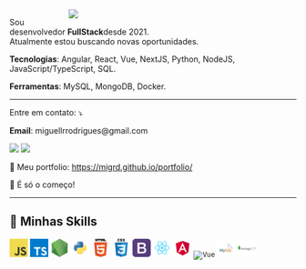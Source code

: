<img src="https://raw.githubusercontent.com/MicaelliMedeiros/micaellimedeiros/master/image/computer-illustration.png" min-width="400px" max-width="400px" width="400px" align="right">

<p align="left"> 
  Sou desenvolvedor <strong>FullStack</strong>desde 2021.<br>
  Atualmente estou buscando novas oportunidades.
</p>

<p align="left">
  <strong>Tecnologias</strong>: Angular, React, Vue, NextJS, Python, NodeJS, JavaScript/TypeScript, SQL.
</p>

<p align="left">
  <strong>Ferramentas</strong>: MySQL, MongoDB, Docker.
</p>

----
<p align="left">
   Entre em contato: ⤵️
</p>

<p align="left">
  <strong>Email</strong>: miguellrrodrigues@gmail.com
</p>

<p align="left">
  <a href="https://br.linkedin.com/in/miguel-rodrigues-46073b1b8" alt="Linkedin">
  <img src="https://www.edigitalagency.com.au/wp-content/uploads/Linkedin-logo-png.png" width="90px"/></a>

  <a href="https://miguelrd.hashnode.dev" alt="Hashnode">
  <img src="https://cdn.hashnode.com/res/hashnode/image/upload/v1675531271955/ALEtNA1cM.png?auto=compress" width="100px"/></a>
</p>

🔭 Meu portfolio: https://migrd.github.io/portfolio/

💬 É só o começo!

----

## 🚀 Minhas Skills

<code><img height="32" src="https://raw.githubusercontent.com/github/explore/80688e429a7d4ef2fca1e82350fe8e3517d3494d/topics/javascript/javascript.png" alt="Javascript"/></code>
<code><img height="32" src="https://raw.githubusercontent.com/github/explore/80688e429a7d4ef2fca1e82350fe8e3517d3494d/topics/typescript/typescript.png" alt="Typescript"/></code>
<code><img height="32" src="https://raw.githubusercontent.com/github/explore/80688e429a7d4ef2fca1e82350fe8e3517d3494d/topics/nodejs/nodejs.png" alt="Nodejs"/></code>
<code><img height="32" src="https://raw.githubusercontent.com/github/explore/80688e429a7d4ef2fca1e82350fe8e3517d3494d/topics/python/python.png" alt="python"/></code>
<code><img height="32" src="https://raw.githubusercontent.com/github/explore/80688e429a7d4ef2fca1e82350fe8e3517d3494d/topics/html/html.png" alt="HTML5"/></code>
<code><img height="32" src="https://raw.githubusercontent.com/github/explore/80688e429a7d4ef2fca1e82350fe8e3517d3494d/topics/css/css.png" alt="CSS"/></code>
<code><img height="32" src="https://raw.githubusercontent.com/github/explore/80688e429a7d4ef2fca1e82350fe8e3517d3494d/topics/bootstrap/bootstrap.png" alt="Bootstrap"/></code>
<code><img height="32" src="https://raw.githubusercontent.com/github/explore/80688e429a7d4ef2fca1e82350fe8e3517d3494d/topics/react/react.png" alt="React"/></code>
<code><img height="32" src="https://raw.githubusercontent.com/github/explore/80688e429a7d4ef2fca1e82350fe8e3517d3494d/topics/angular/angular.png" alt="Angular"/></code>
<code><img height="32" src="https://cdn.icon-icons.com/icons2/2415/PNG/512/vuejs_original_logo_icon_146304.png" alt="Vue"/></code>
<code><img height="32" src="https://raw.githubusercontent.com/github/explore/80688e429a7d4ef2fca1e82350fe8e3517d3494d/topics/mysql/mysql.png" alt="MySQL"/></code>
<code><img height="32" src="https://raw.githubusercontent.com/github/explore/80688e429a7d4ef2fca1e82350fe8e3517d3494d/topics/mongodb/mongodb.png" alt="MongoDB"/></code>
